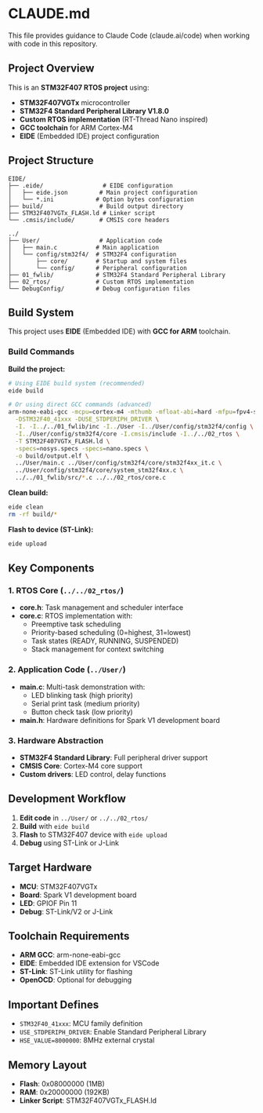 # CLAUDE.md

This file provides guidance to Claude Code (claude.ai/code) when working with code in this repository.

## Project Overview

This is an **STM32F407 RTOS project** using:
- **STM32F407VGTx** microcontroller
- **STM32F4 Standard Peripheral Library V1.8.0**
- **Custom RTOS implementation** (RT-Thread Nano inspired)
- **GCC toolchain** for ARM Cortex-M4
- **EIDE** (Embedded IDE) project configuration

## Project Structure

```
EIDE/
├── .eide/                 # EIDE configuration
│   ├── eide.json         # Main project configuration
│   └── *.ini            # Option bytes configuration
├── build/                # Build output directory
├── STM32F407VGTx_FLASH.ld # Linker script
└── .cmsis/include/       # CMSIS core headers

../
├── User/                 # Application code
│   ├── main.c           # Main application
│   └── config/stm32f4/  # STM32F4 configuration
│       ├── core/        # Startup and system files
│       └── config/      # Peripheral configuration
├── 01_fwlib/            # STM32F4 Standard Peripheral Library
├── 02_rtos/             # Custom RTOS implementation
└── DebugConfig/         # Debug configuration files
```

## Build System

This project uses **EIDE** (Embedded IDE) with **GCC for ARM** toolchain.

### Build Commands

**Build the project:**
```bash
# Using EIDE build system (recommended)
eide build

# Or using direct GCC commands (advanced)
arm-none-eabi-gcc -mcpu=cortex-m4 -mthumb -mfloat-abi=hard -mfpu=fpv4-sp-d16 \
  -DSTM32F40_41xxx -DUSE_STDPERIPH_DRIVER \
  -I. -I../../01_fwlib/inc -I../User -I../User/config/stm32f4/config \
  -I../User/config/stm32f4/core -I.cmsis/include -I../../02_rtos \
  -T STM32F407VGTx_FLASH.ld \
  -specs=nosys.specs -specs=nano.specs \
  -o build/output.elf \
  ../User/main.c ../User/config/stm32f4/core/stm32f4xx_it.c \
  ../User/config/stm32f4/core/system_stm32f4xx.c \
  ../../01_fwlib/src/*.c ../../02_rtos/core.c
```

**Clean build:**
```bash
eide clean
rm -rf build/*
```

**Flash to device (ST-Link):**
```bash
eide upload
```

## Key Components

### 1. RTOS Core (`../../02_rtos/`)
- **core.h**: Task management and scheduler interface
- **core.c**: RTOS implementation with:
  - Preemptive task scheduling
  - Priority-based scheduling (0=highest, 31=lowest)
  - Task states (READY, RUNNING, SUSPENDED)
  - Stack management for context switching

### 2. Application Code (`../User/`)
- **main.c**: Multi-task demonstration with:
  - LED blinking task (high priority)
  - Serial print task (medium priority) 
  - Button check task (low priority)
- **main.h**: Hardware definitions for Spark V1 development board

### 3. Hardware Abstraction
- **STM32F4 Standard Library**: Full peripheral driver support
- **CMSIS Core**: Cortex-M4 core support
- **Custom drivers**: LED control, delay functions

## Development Workflow

1. **Edit code** in `../User/` or `../../02_rtos/`
2. **Build** with `eide build`
3. **Flash** to STM32F407 device with `eide upload`
4. **Debug** using ST-Link or J-Link

## Target Hardware

- **MCU**: STM32F407VGTx
- **Board**: Spark V1 development board
- **LED**: GPIOF Pin 11
- **Debug**: ST-Link/V2 or J-Link

## Toolchain Requirements

- **ARM GCC**: arm-none-eabi-gcc
- **EIDE**: Embedded IDE extension for VSCode
- **ST-Link**: ST-Link utility for flashing
- **OpenOCD**: Optional for debugging

## Important Defines

- `STM32F40_41xxx`: MCU family definition
- `USE_STDPERIPH_DRIVER`: Enable Standard Peripheral Library
- `HSE_VALUE=8000000`: 8MHz external crystal

## Memory Layout

- **Flash**: 0x08000000 (1MB)
- **RAM**: 0x20000000 (192KB)
- **Linker Script**: STM32F407VGTx_FLASH.ld